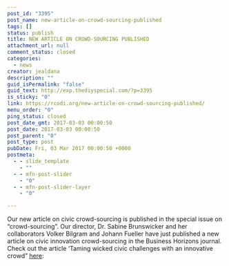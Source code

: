 ```yaml
---
post_id: "3395"
post_name: new-article-on-crowd-sourcing-published
tags: []
status: publish
title: NEW ARTICLE ON CROWD-SOURCING PUBLISHED
attachment_url: null
comment_status: closed
categories:
  - news
creator: jealdana
description: ""
guid_isPermalink: "false"
guid_text: http://exp.thediyspecial.com/?p=3395
is_sticky: "0"
link: https://rcodi.org/new-article-on-crowd-sourcing-published/
menu_order: "0"
ping_status: closed
post_date_gmt: 2017-03-03 00:00:50
post_date: 2017-03-03 00:00:50
post_parent: "0"
post_type: post
pubDate: Fri, 03 Mar 2017 00:00:50 +0000
postmeta:
  - - slide_template
    - ""
  - - mfn-post-slider
    - "0"
  - - mfn-post-slider-layer
    - "0"

---
```

Our new article on civic crowd-sourcing is published in the special issue on “crowd-sourcing”. Our director, Dr. Sabine Brunswicker and her collaborators Volker Bilgram and Johann Fueller have just published a new article on civic innovation crowd-sourcing in the Business Horizons journal. Check out the article ‘Taming wicked civic challenges with an innovative crowd” [here](http://www.sciencedirect.com/science/article/pii/S0007681316301239):
